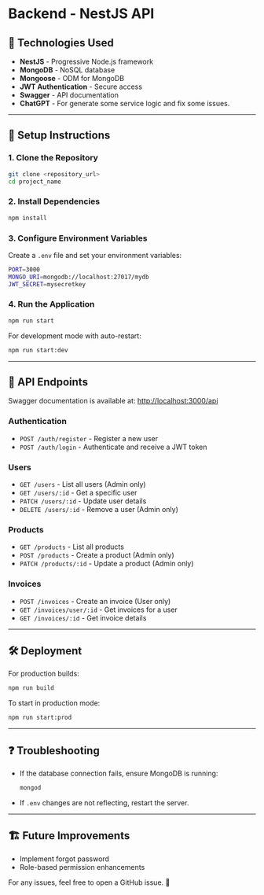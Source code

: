 # Backend - NestJS API

## 📌 Technologies Used

- **NestJS** - Progressive Node.js framework
- **MongoDB** - NoSQL database
- **Mongoose** - ODM for MongoDB
- **JWT Authentication** - Secure access
- **Swagger** - API documentation
- **ChatGPT** - For generate some service logic and fix some issues.

---

## 🚀 Setup Instructions

### **1. Clone the Repository**

```bash
git clone <repository_url>
cd project_name
```

### **2. Install Dependencies**

```bash
npm install
```

### **3. Configure Environment Variables**

Create a `.env` file and set your environment variables:

```bash
PORT=3000
MONGO_URI=mongodb://localhost:27017/mydb
JWT_SECRET=mysecretkey
```

### **4. Run the Application**

```bash
npm run start
```

For development mode with auto-restart:

```bash
npm run start:dev
```

---

## 📖 API Endpoints

Swagger documentation is available at:
[http://localhost:3000/api](http://localhost:3000/api)

### **Authentication**

- `POST /auth/register` - Register a new user
- `POST /auth/login` - Authenticate and receive a JWT token

### **Users**

- `GET /users` - List all users (Admin only)
- `GET /users/:id` - Get a specific user
- `PATCH /users/:id` - Update user details
- `DELETE /users/:id` - Remove a user (Admin only)

### **Products**

- `GET /products` - List all products
- `POST /products` - Create a product (Admin only)
- `PATCH /products/:id` - Update a product (Admin only)

### **Invoices**

- `POST /invoices` - Create an invoice (User only)
- `GET /invoices/user/:id` - Get invoices for a user
- `GET /invoices/:id` - Get invoice details

---

## 🛠 Deployment

For production builds:

```bash
npm run build
```

To start in production mode:

```bash
npm run start:prod
```

---

## ❓ Troubleshooting

- If the database connection fails, ensure MongoDB is running:
  ```bash
  mongod
  ```
- If `.env` changes are not reflecting, restart the server.

---

## 🏗 Future Improvements

- Implement forgot password
- Role-based permission enhancements

For any issues, feel free to open a GitHub issue. 🚀
